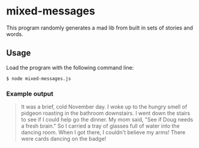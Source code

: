 # mixed-messages

This program randomly generates a mad lib from built in sets of stories and words.

## Usage

Load the program with the following command line:
```
$ node mixed-messages.js
```

### Example output

>It was a brief, cold November day. I woke up to the hungry smell of pidgeon roasting in the bathroom downstairs. I went down the stairs to see if I could help go the dinner. My mom said, "See if Doug needs a fresh brain." So I carried a tray of glasses full of water into the dancing room. When I got there, I couldn't believe my arms! There were cards dancing on the badge!
